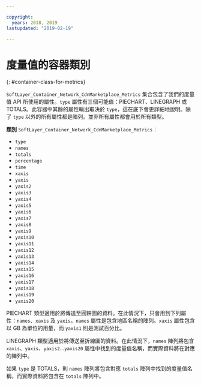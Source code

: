 ```yaml
---

copyright:
  years: 2018, 2019
lastupdated: "2019-02-19"

---
```


# 度量值的容器類別
{: #container-class-for-metrics}

`SoftLayer_Container_Network_CdnMarketplace_Metrics` 集合包含了我們的度量值 API 所使用的屬性。`type` 屬性有三個可能值：PIECHART、LINEGRAPH 或 TOTALS。此容器中其餘的屬性輸出取決於 `type`，這在底下會更詳細地說明。除了 `type` 以外的所有屬性都是陣列。並非所有屬性都會用於所有類型。

**類別** `SoftLayer_Container_Network_CdnMarketplace_Metrics`：
* `type`
* `names`
* `totals`
* `percentage`
* `time`
* `xaxis`
* `yaxis`
* `yaxis2`
* `yaxis3`
* `yaxis4`
* `yaxis5`
* `yaxis6`
* `yaxis7`
* `yaxis8`
* `yaxis9`
* `yaxis10`
* `yaxis11`
* `yaxis12`
* `yaxis13`
* `yaxis14`
* `yaxis15`
* `yaxis16`
* `yaxis17`
* `yaxis18`
* `yaxis19`
* `yaxis20`

PIECHART 類型適用於將傳送至圓餅圖的資料。在此情況下，只會用到下列屬性：`names`、`xaxis` 及 `yaxis`。`names` 屬性是包含地區名稱的陣列。`xaxis` 屬性包含以 GB 為單位的用量，而 `yaxis1` 則是測試百分比。


LINEGRAPH 類型適用於將傳送至折線圖的資料。在此情況下，`names` 陣列將包含 `xaxis`、`yaxis`、`yaxis2`...`yaxis20` 屬性中找到的度量值名稱，而實際資料將在對應的陣列中。


如果 `type` 是 TOTALS，則 `names` 陣列將包含對應 `totals` 陣列中找到的度量值名稱，而實際資料將包含在 `totals` 陣列中。
